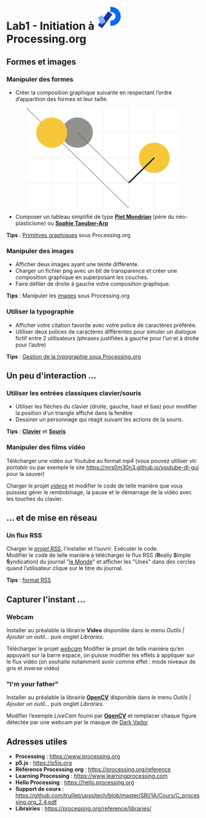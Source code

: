 # Lab1 - Initiation à <img src="https://github.com/truillet/upssitech/blob/master/SRI/1A/Code/Processing_2021_logo.png" width=64> Processing.org
## Formes et images
### Manipuler des formes
*	Créer la composition graphique suivante en respectant l’ordre d’apparition des formes et leur taille.
<p align="center">
<img src="https://github.com/truillet/processing/blob/master/data/img/lab1_figure1.png" align="center" width=400>
</p>

*	Composer un tableau simplifié de type **[Piet Mondrian](https://www.wikiart.org/en/piet-mondrian)** (père du néo-plasticisme) ou **[Sophie Taeuber-Arp](https://www.wikiart.org/en/sophie-taeuber-arp)**

**Tips** : [Primitives graphiques](https://processing.org/reference/#shape) sous Processing.org

### Manipuler des images
*	Afficher deux images ayant une teinte différente.
*	Charger un fichier png avec un bit de transparence et créer une composition graphique en superposant les couches.
*	Faire défiler de droite à gauche votre composition graphique.

**Tips** : Manipuler les [images](https://processing.org/reference/#image) sous Processing.org

### Utiliser la typographie
*	Afficher votre citation favorite avec votre police de caractères préférée.
*	Utiliser deux polices de caractères différentes pour simuler un dialogue fictif entre 2 utilisateurs (phrases justifiées à gauche pour l’un et à droite pour l’autre)

**Tips** : [Gestion de la typographie sous Processing.org](https://processing.org/reference/#typography) 

## Un peu d'interaction ...
### Utiliser les entrées classiques clavier/souris
*	Utiliser les flèches du clavier (droite, gauche, haut et bas) pour modifier la position d’un triangle affiché dans la fenêtre
*	Dessiner un personnage qui réagit suivant les actions de la souris.

**Tips** : **[Clavier](https://processing.org/reference/key.html)**  et **[Souris](https://processing.org/reference/mousePressed_.html)**

### Manipuler des films vidéo
Télécharger une vidéo sur Youtube au format mp4 (vous pouvez utiliser *vlc portable* ou par exemple le site https://mrs0m30n3.github.io/youtube-dl-gui pour la sauver)

Charger le projet *[videos](https://github.com/truillet/upssitech/blob/master/SRI/1A/Code/videos.zip)* et modifier le code de telle manière que vous puissiez gérer le rembobinage, la pause et le démarrage de la vidéo avec les touches du clavier.

## ... et de mise en réseau
### Un flux RSS
Charger le *[projet RSS](https://github.com/truillet/upssitech/blob/master/SRI/1A/Code/rss.zip)*, l’installer et l’ouvrir.
Exécuter le code.	
Modifier le code de telle manière à télécharger le flux RSS (**R**eally **S**imple **S**yndication) du journal "[le Monde](https://www.lemonde.fr/rss/une.xml)" et afficher les "Unes" dans des cercles quand l’utilisateur clique sur le titre du journal.

**Tips** : [format RSS](https://fr.wikipedia.org/wiki/RSS)

## Capturer l'instant ...
### Webcam
Installer au préalable la librairie **Video** disponible dans le menu *Outils | Ajouter un outil…* puis onglet *Libraries*.

Télécharger le projet *[webcam](https://github.com/truillet/upssitech/blob/master/SRI/1A/Code/webcam.zip)* 
Modifier le projet de telle manière qu’en appuyant sur la barre espace, on puisse modifier les effets à appliquer sur le flux vidéo (on souhaite notamment avoir comme effet : mode niveaux de gris et inverse vidéo)

### "I'm your father"
Installer au préalable la librairie **[OpenCV](https://github.com/atduskgreg/opencv-processing/releases)** disponible dans le menu *Outils | Ajouter un outil…* puis onglet *Libraries*.

Modifier l’exemple *LiveCam* fourni par **[OpenCV](https://github.com/atduskgreg/opencv-processing/releases)** et remplacer chaque figure détectée par une webcam par le masque de [Dark Vador](https://github.com/truillet/upssitech/blob/master/SRI/1A/Code/darth_vader.png)

## Adresses utiles
*	**Processing** : https://www.processing.org
*	**p5.js** : https://p5js.org
*	**Référence Processing.org** : https://processing.org/reference
*	**Learning Processing** : https://www.learningprocessing.com
*	**Hello Processing** : https://hello.processing.org
*	**Support de cours** :	 https://github.com/truillet/upssitech/blob/master/SRI/1A/Cours/C_processing.org_2.4.pdf
*	**Librairies** : https://processing.org/reference/libraries/
